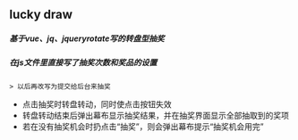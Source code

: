 ## lucky draw
  
  ##### 基于vue、jq、jqueryrotate写的转盘型抽奖  
  ##### 在js文件里直接写了抽奖次数和奖品的设置  
    > 以后再改写为提交给后台来抽奖

  * 点击抽奖时转盘转动，同时使点击按钮失效
  * 转盘转动结束后弹出幕布显示抽奖结果，并在抽奖界面显示全部抽取到的奖项
  * 若在没有抽奖机会时扔点击“抽奖”，则会弹出幕布提示“抽奖机会用完”
